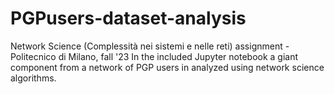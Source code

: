 # PGPusers-dataset-analysis
Network Science (Complessità nei sistemi e nelle reti) assignment - Politecnico di Milano, fall '23 
In the included Jupyter notebook a giant component from a network of PGP users in analyzed using network science algorithms. 
